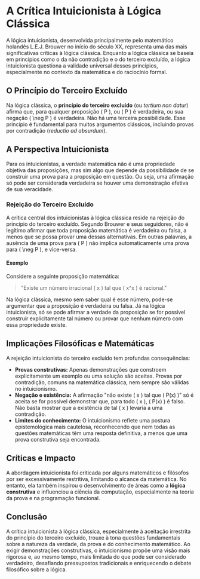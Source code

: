 # A Crítica Intuicionista à Lógica Clássica

A lógica intuicionista, desenvolvida principalmente pelo matemático holandês L.E.J. Brouwer no início do século XX, representa uma das mais significativas críticas à lógica clássica. Enquanto a lógica clássica se baseia em princípios como o da não contradição e o do terceiro excluído, a lógica intuicionista questiona a validade universal desses princípios, especialmente no contexto da matemática e do raciocínio formal.

## O Princípio do Terceiro Excluído

Na lógica clássica, o **princípio do terceiro excluído** (ou *tertium non datur*) afirma que, para qualquer proposição \( P \), ou \( P \) é verdadeira, ou sua negação \( \neg P \) é verdadeira. Não há uma terceira possibilidade. Esse princípio é fundamental para muitos argumentos clássicos, incluindo provas por contradição (*reductio ad absurdum*).

## A Perspectiva Intuicionista

Para os intuicionistas, a verdade matemática não é uma propriedade objetiva das proposições, mas sim algo que depende da possibilidade de se construir uma prova para a proposição em questão. Ou seja, uma afirmação só pode ser considerada verdadeira se houver uma demonstração efetiva de sua veracidade.

### Rejeição do Terceiro Excluído

A crítica central dos intuicionistas à lógica clássica reside na rejeição do princípio do terceiro excluído. Segundo Brouwer e seus seguidores, não é legítimo afirmar que toda proposição matemática é verdadeira ou falsa, a menos que se possa provar uma dessas alternativas. Em outras palavras, a ausência de uma prova para \( P \) não implica automaticamente uma prova para \( \neg P \), e vice-versa.

#### Exemplo

Considere a seguinte proposição matemática:

> "Existe um número irracional \( x \) tal que \( x^x \) é racional."

Na lógica clássica, mesmo sem saber qual é esse número, pode-se argumentar que a proposição é verdadeira ou falsa. Já na lógica intuicionista, só se pode afirmar a verdade da proposição se for possível construir explicitamente tal número ou provar que nenhum número com essa propriedade existe.

## Implicações Filosóficas e Matemáticas

A rejeição intuicionista do terceiro excluído tem profundas consequências:

- **Provas construtivas:** Apenas demonstrações que constroem explicitamente um exemplo ou uma solução são aceitas. Provas por contradição, comuns na matemática clássica, nem sempre são válidas no intuicionismo.
- **Negação e existência:** A afirmação "não existe \( x \) tal que \( P(x) \)" só é aceita se for possível demonstrar que, para todo \( x \), \( P(x) \) é falso. Não basta mostrar que a existência de tal \( x \) levaria a uma contradição.
- **Limites do conhecimento:** O intuicionismo reflete uma postura epistemológica mais cautelosa, reconhecendo que nem todas as questões matemáticas têm uma resposta definitiva, a menos que uma prova construtiva seja encontrada.

## Críticas e Impacto

A abordagem intuicionista foi criticada por alguns matemáticos e filósofos por ser excessivamente restritiva, limitando o alcance da matemática. No entanto, ela também inspirou o desenvolvimento de áreas como a **lógica construtiva** e influenciou a ciência da computação, especialmente na teoria da prova e na programação funcional.

## Conclusão

A crítica intuicionista à lógica clássica, especialmente à aceitação irrestrita do princípio do terceiro excluído, trouxe à tona questões fundamentais sobre a natureza da verdade, da prova e do conhecimento matemático. Ao exigir demonstrações construtivas, o intuicionismo propõe uma visão mais rigorosa e, ao mesmo tempo, mais limitada do que pode ser considerado verdadeiro, desafiando pressupostos tradicionais e enriquecendo o debate filosófico sobre a lógica.